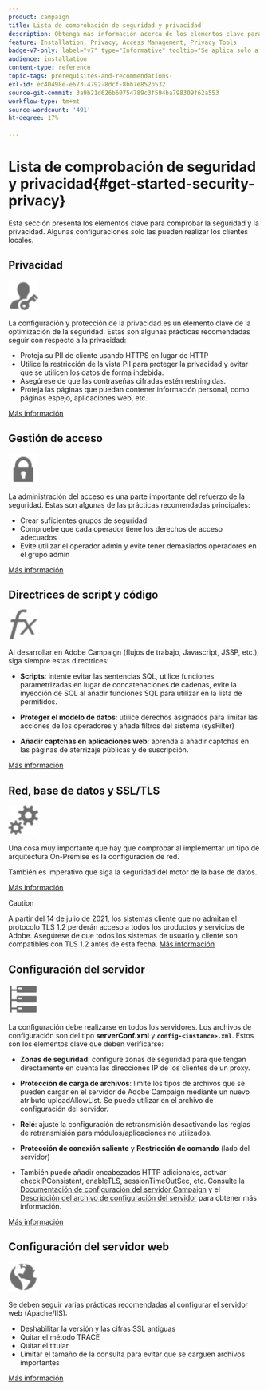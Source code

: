 ```yaml
---
product: campaign
title: Lista de comprobación de seguridad y privacidad
description: Obtenga más información acerca de los elementos clave para comprobar la seguridad y la privacidad
feature: Installation, Privacy, Access Management, Privacy Tools
badge-v7-only: label="v7" type="Informative" tooltip="Se aplica solo a Campaign Classic v7"
audience: installation
content-type: reference
topic-tags: prerequisites-and-recommendations-
exl-id: ec40498e-e673-4792-8dcf-8bb7e852b532
source-git-commit: 3a9b21d626b60754789c3f594ba798309f62a553
workflow-type: tm+mt
source-wordcount: '491'
ht-degree: 17%

---
```


# Lista de comprobación de seguridad y privacidad{#get-started-security-privacy}



Esta sección presenta los elementos clave para comprobar la seguridad y la privacidad. Algunas configuraciones solo las pueden realizar los clientes locales.

## Privacidad

<img src="assets/do-not-localize/icon_privacy.svg" width="60px">

La configuración y protección de la privacidad es un elemento clave de la optimización de la seguridad. Estas son algunas prácticas recomendadas seguir con respecto a la privacidad:

* Proteja su PII de cliente usando HTTPS en lugar de HTTP
* Utilice la restricción de la vista PII para proteger la privacidad y evitar que se utilicen los datos de forma indebida.
* Asegúrese de que las contraseñas cifradas estén restringidas.
* Proteja las páginas que puedan contener información personal, como páginas espejo, aplicaciones web, etc.

[Más información](../../installation/using/privacy.md)

## Gestión de acceso

<img src="assets/do-not-localize/icon_access.svg" width="60px">

La administración del acceso es una parte importante del refuerzo de la seguridad. Estas son algunas de las prácticas recomendadas principales:

* Crear suficientes grupos de seguridad
* Compruebe que cada operador tiene los derechos de acceso adecuados
* Evite utilizar el operador admin y evite tener demasiados operadores en el grupo admin

[Más información](../../installation/using/access-management.md)

## Directrices de script y código

<img src="assets/do-not-localize/icon_scripting.svg" width="60px">

Al desarrollar en Adobe Campaign (flujos de trabajo, Javascript, JSSP, etc.), siga siempre estas directrices:

* **Scripts**: intente evitar las sentencias SQL, utilice funciones parametrizadas en lugar de concatenaciones de cadenas, evite la inyección de SQL al añadir funciones SQL para utilizar en la lista de permitidos.

* **Proteger el modelo de datos**: utilice derechos asignados para limitar las acciones de los operadores y añada filtros del sistema (sysFilter)

* **Añadir captchas en aplicaciones web**: aprenda a añadir captchas en las páginas de aterrizaje públicas y de suscripción.

[Más información](../../installation/using/scripting-coding-guidelines.md)

## Red, base de datos y SSL/TLS

<img src="assets/do-not-localize/icon_network.svg" width="60px">

Una cosa muy importante que hay que comprobar al implementar un tipo de arquitectura On-Premise es la configuración de red.

También es imperativo que siga la seguridad del motor de la base de datos.

[Más información](../../installation/using/network-database.md)

>[!CAUTION]
>
>A partir del 14 de julio de 2021, los sistemas cliente que no admitan el protocolo TLS 1.2 perderán acceso a todos los productos y servicios de Adobe. Asegúrese de que todos los sistemas de usuario y cliente son compatibles con TLS 1.2 antes de esta fecha. [Más información](https://helpx.adobe.com/x-productkb/multi/eol-tls-support.html)

## Configuración del servidor

<img src="assets/do-not-localize/icon_server.svg" width="60px">

La configuración debe realizarse en todos los servidores. Los archivos de configuración son del tipo **serverConf.xml** y **`config-<instance>.xml`**. Estos son los elementos clave que deben verificarse:

* **Zonas de seguridad**: configure zonas de seguridad para que tengan directamente en cuenta las direcciones IP de los clientes de un proxy.

* **Protección de carga de archivos**: limite los tipos de archivos que se pueden cargar en el servidor de Adobe Campaign mediante un nuevo atributo uploadAllowList. Se puede utilizar en el archivo de configuración del servidor.

* **Relé**: ajuste la configuración de retransmisión desactivando las reglas de retransmisión para módulos/aplicaciones no utilizados.

* **Protección de conexión saliente** y **Restricción de comando** (lado del servidor)

* También puede añadir encabezados HTTP adicionales, activar checkIPConsistent, enableTLS, sessionTimeOutSec, etc. Consulte la [Documentación de configuración del servidor Campaign](../../installation/using/configuring-campaign-server.md) y el [Descripción del archivo de configuración del servidor](../../installation/using/the-server-configuration-file.md) para obtener más información.

[Más información](../../installation/using/server-configuration.md)

## Configuración del servidor web

<img src="assets/do-not-localize/icon_web.svg" width="60px">

Se deben seguir varias prácticas recomendadas al configurar el servidor web (Apache/IIS):

* Deshabilitar la versión y las cifras SSL antiguas
* Quitar el método TRACE
* Quitar el titular
* Limitar el tamaño de la consulta para evitar que se carguen archivos importantes

[Más información](../../installation/using/web-server-configuration.md)
